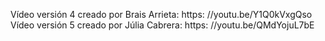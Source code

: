 Vídeo versión 4 creado por Brais Arrieta: https: //youtu.be/Y1Q0kVxgQso
Vídeo versión 5 creado por Júlia Cabrera: https: //youtu.be/QMdYojuL7bE
